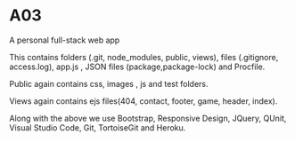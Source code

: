 # A03

A personal full-stack web app

This contains folders (.git, node_modules, public, views), files (.gitignore, access.log), app.js , JSON files (package,package-lock) and Procfile.

Public again contains css, images , js and test folders.

Views again contains ejs files(404, contact, footer, game, header, index).

Along with the above we use Bootstrap, Responsive Design, JQuery, QUnit, Visual Studio Code, Git, TortoiseGit and Heroku.